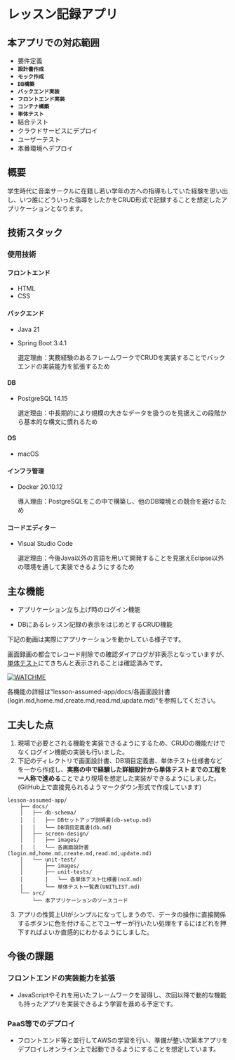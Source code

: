 # レッスン記録アプリ

## 本アプリでの対応範囲
- 要件定義
- **`設計書作成`**
- **`モック作成`**
- **`DB構築`**
- **`バックエンド実装`**
- **`フロントエンド実装`**
- **`コンテナ構築`**
- **`単体テスト`**
- 結合テスト
- クラウドサービスにデプロイ
- ユーザーテスト
- 本番環境へデプロイ

## 概要
学生時代に音楽サークルに在籍し若い学年の方への指導もしていた経験を思い出し、いつ誰にどういった指導をしたかをCRUD形式で記録することを想定したアプリケーションとなります。

## 技術スタック
### 使用技術
#### フロントエンド
- HTML
- CSS

#### バックエンド
- Java 21
- Spring Boot 3.4.1

    選定理由：実務経験のあるフレームワークでCRUDを実装することでバックエンドの実装能力を拡張するため

#### DB
- PostgreSQL 14.15

    選定理由：中長期的により規模の大きなデータを扱うのを見据えこの段階から基本的な構文に慣れるため

#### OS
- macOS

#### インフラ管理
- Docker 20.10.12

    導入理由：PostgreSQLをこの中で構築し、他のDB環境との競合を避けるため

#### コードエディター
- Visual Studio Code

    選定理由：今後Java以外の言語を用いて開発することを見据えEclipse以外の環境を通して実装できるようにするため

## 主な機能
- アプリケーション立ち上げ時のログイン機能

- DBにあるレッスン記録の表示をはじめとするCRUD機能

下記の動画は実際にアプリケーションを動かしている様子です。

画面録画の都合でレコード削除での確認ダイアログが非表示となっていますが、[単体テスト](./docs/unit-test/unit-tests/no15.md)にてきちんと表示されることは確認済みです。

[![WATCHME](https://img.youtube.com/vi/oaYXNaPVrBQ/0.jpg)](https://www.youtube.com/watch?v=oaYXNaPVrBQ)

各機能の詳細は"lesson-assumed-app/docs/各画面設計書(login.md,home.md,create.md,read.md,update.md)"を参照してください。

## 工夫した点
1. 現場で必要とされる機能を実装できるようにするため、CRUDの機能だけでなくログイン機能の実装も行いました。
2. 下記のディレクトリで画面設計書、DB項目定義書、単体テスト仕様書などを一から作成し、**実務の中で経験した詳細設計から単体テストまでの工程を一人称で進める**ことでより現場を想定した実装ができるようにしました。(GitHub上で直接見られるようマークダウン形式で作成しています)

```
lesson-assumed-app/
    ├── docs/
    │   ├── db-schema/
    │   │   ├── DBセットアップ説明書(db-setup.md)
    │   │   └── DB項目定義書(db.md)
    │   ├── screen-design/
    │   │   ├── images/
    │   │   └── 各画面設計書(login.md,home.md,create.md,read.md,update.md)
    │   └── unit-test/
    │       ├── images/
    │       ├── unit-tests/
    │       │   └── 各単体テスト仕様書(noX.md)
    │       └── 単体テスト一覧表(UNITLIST.md)
    └── src/
        └── 本アプリケーションのソースコード
```
3. アプリの性質上UIがシンプルになってしまうので、データの操作に直接関係するボタンに色を付けることでユーザーが行いたい処理をするにはどれを押下すればよいか直感的にわかるようにしました。

## 今後の課題
### フロントエンドの実装能力を拡張
- JavaScriptやそれを用いたフレームワークを習得し、次回以降で動的な機能も持ったアプリを実装できるよう学習を進める予定です。

### PaaS等でのデプロイ
- フロントエンド等と並行してAWSの学習を行い、準備が整い次第本アプリをデプロイしオンライン上で起動できるようにすることを想定しています。
